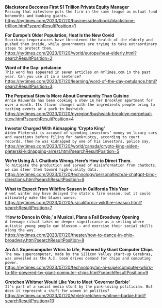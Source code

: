 **Blackstone Becomes First $1 Trillion Private Equity Manager**\
`Passing that milestone puts the firm in the same league as mutual fund behemoths and banking giants.`\
https://nytimes.com/2023/07/20/business/dealbook/blackstone-trillion.html?searchResultPosition=1

**For Europe’s Older Population, Heat Is the New Covid**\
`Scorching temperatures have threatened the health of the elderly and pushed them inside, while governments are trying to take extraordinary steps to protect them.`\
https://nytimes.com/2023/07/20/world/europe/heat-elderly.html?searchResultPosition=2

**Word of the Day: petulance**\
`This word has appeared in seven articles on NYTimes.com in the past year. Can you use it in a sentence?`\
https://nytimes.com/2023/07/20/learning/word-of-the-day-petulance.html?searchResultPosition=3

**The Perpetual Stew Is More About Community Than Cuisine**\
`Annie Rauwerda has been cooking a stew in her Brooklyn apartment for over a month. Its flavor changes with the ingredients people bring to tasting events at a park in Bushwick.`\
https://nytimes.com/2023/07/20/nyregion/bushwick-brooklyn-perpetual-stew.html?searchResultPosition=4

**Investor Charged With Kidnapping ‘Crypto King’**\
`Aiden Pleterski is accused of spending investors’ money on luxury cars and vacations before filing for bankruptcy, according to court records. Then he was kidnapped by one of his investors, police say.`\
https://nytimes.com/2023/07/20/world/canada/crypto-king-aiden-pleterski-kidnapping-arrest.html?searchResultPosition=5

**We’re Using A.I. Chatbots Wrong. Here’s How to Direct Them.**\
`To mitigate the production and spread of misinformation from chatbots, we can steer them toward high-quality data.`\
https://nytimes.com/2023/07/20/technology/personaltech/ai-chatgpt-bing-directions.html?searchResultPosition=6

**What to Expect From Wildfire Season in California This Year**\
`A wet winter may have delayed the state’s fire season, but it could ultimately make the blazes worse.`\
https://nytimes.com/2023/07/20/us/california-wildfire-season.html?searchResultPosition=7

**‘How to Dance in Ohio,’ a Musical, Plans a Fall Broadway Opening**\
`A teenage ritual takes on deeper significance as a setting where autistic young people can blossom — and exercise their social skills along the way.`\
https://nytimes.com/2023/07/20/theater/how-to-dance-in-ohio-broadway.html?searchResultPosition=8

**An A.I. Supercomputer Whirs to Life, Powered by Giant Computer Chips**\
`The new supercomputer, made by the Silicon Valley start-up Cerebras, was unveiled as the A.I. boom drives demand for chips and computing power.`\
https://nytimes.com/2023/07/20/technology/an-ai-supercomputer-whirs-to-life-powered-by-giant-computer-chips.html?searchResultPosition=9

**Gretchen Whitmer Would Like You to Meet ‘Governor Barbie’**\
`It’s part of a social media stunt by the pink-loving politician. But does it represent a shift for women in politics?`\
https://nytimes.com/2023/07/20/style/gretchen-whitmer-barbie.html?searchResultPosition=10

